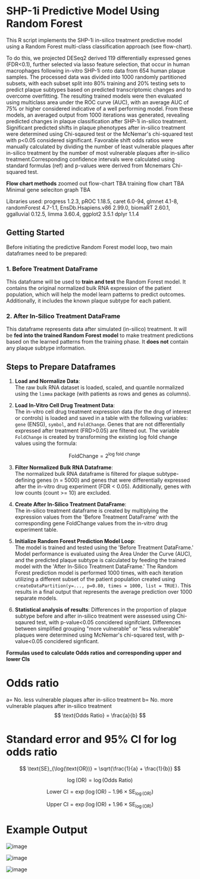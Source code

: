 # SHP-1i Predictive Model Using Random Forest

This R script implements the SHP-1i in-silico treatment predictive model using a Random Forest multi-class classification approach (see flow-chart).

To do this, we projected DESeq2 derived 119 differentially expressed genes (FDR<0.1), further selected via lasso feature selection, that occur in human macrophages following in-vitro SHP-1i onto data from 654 human plaque samples. The processed data was divided into 1000 randomly partitioned subsets, with each subset split into 80% training and 20% testing sets to predict plaque subtypes based on predicted transcriptomic changes and to overcome overfitting. The resulting trained models were then evaluated using multiclass area under the ROC curve (AUC), with an average AUC of 75% or higher considered indicative of a well performing model. From these models, an averaged output from 1000 iterations was generated, revealing predicted changes in plaque classification after SHP-1i in-silico treatment. Significant predicted shifts in plaque phenotypes after in-silico treatment were determined using Chi-sqaured test or the McNemar's chi-squared test with p<0.05 considered significant. Favorable shift odds ratios were manually calculated by dividing the number of least vulnerable plaques after in-silico treatment by the number of most vulnerable plaques after in-silico treatment.Corresponding confidence intervals were calculated using standard formulas (ref) and p-values were derived from Mcnemars Chi-squared test.

**Flow chart methods**
zoomed out flow-chart TBA
training flow chart TBA
Minimal gene seleciton graph TBA



Libraries used:
progress 1.2.3,
pROC 1.18.5,
caret 6.0-94,
glmnet 4.1-8,
randomForest 4.7-1.1,
EnsDb.Hsapiens.v86 2.99.0,
biomaRT 2.60.1,
ggalluvial 0.12.5,
limma 3.60.4,
ggplot2 3.5.1
dplyr 1.1.4

## Getting Started

Before initiating the predictive Random Forest model loop, two main dataframes need to be prepared:

### 1. Before Treatment DataFrame
This dataframe will be used to **train and test** the Random Forest model. It contains the original normalized bulk RNA expression of the patient population, which will help the model learn patterns to predict outcomes. Additionally, it includes the known plaque subtype for each patient.

### 2. After In-Silico Treatment DataFrame
This dataframe represents data after simulated (in-silico) treatment. It will be **fed into the trained Random Forest model** to make treatment predictions based on the learned patterns from the training phase. It **does not** contain any plaque subtype information.

## Steps to Prepare Dataframes

1. **Load and Normalize Data**:  
   The raw bulk RNA dataset is loaded, scaled, and quantile normalized using the `limma` package (with patients as rows and genes as columns).

2. **Load In-Vitro Cell Drug Treatment Data**:  
   The in-vitro cell drug treatment expression data (for the drug of interest or controls) is loaded and saved in a table with the following variables: `gene` (ENSG), `symbol`, and `FoldChange`. Genes that are not differentially expressed after treatment (FRD>0.05) are filtered out. The variable `FoldChange` is created by transforming the existing log fold change values using the formula:

   $$
   \text{FoldChange} = 2^{\text{log fold change}}
   $$

3. **Filter Normalized Bulk RNA Dataframe**:  
   The normalized bulk RNA dataframe is filtered for plaque subtype-defining genes (n = 5000) and genes that were differentially expressed after the in-vitro drug experiment (FDR < 0.05). Additionally, genes with low counts (count >= 10) are excluded.

4. **Create After In-Silico Treatment DataFrame**:  
   The in-silico treatment dataframe is created by multiplying the expression values from the 'Before Treatment DataFrame' with the corresponding gene FoldChange values from the in-vitro drug experiment table.

5. **Initialize Random Forest Prediction Model Loop**:  
   The model is trained and tested using the 'Before Treatment DataFrame.' Model performance is evaluated using the Area Under the Curve (AUC), and the predicted plaque subtype is calculated by feeding the trained model with the 'After In-Silico Treatment DataFrame.' The Random Forest prediction model is performed 1000 times, with each iteration utilizing a different subset of the patient population created using `createDataPartition(y=..., p=0.80, times = 1000, list = TRUE)`. This results in a final output that represents the average prediction over 1000 separate models.

6. **Statistical analysis of results**:
   Differences in the proportion of plaque subtype before and after in-silico treatment were assessed using Chi-sqaured test, with p-value<0.05 concidered signifciant. Differences between simplified grouping "more vulnerable" or "less vulnerable" plaques were determined using McNemar's chi-squared test, with p-value<0.05 concidered signficant.

  **Formulas used to calculate Odds ratios and corresponding upper and lower CIs**

   # Odds ratio
   a= No. less vulnerable plaques after in-silico treatment
   b= No. more vulnerable plaques  after in-silico treatment
   $$
   \text{Odds Ratio} = \frac{a}{b}
   $$

   # Standard error and 95% CI for log odds ratio
   $$
   \text{SE}_{\log(\text{OR})} = \sqrt{\frac{1}{a} + \frac{1}{b}}
   $$

   $$
   \log(\text{OR}) = \log(\text{Odds Ratio})
   $$
   
   $$
   \text{Lower CI} = \exp(\log(\text{OR}) - 1.96 \times \text{SE}_{\log(\text{OR})})
   $$
   
   $$
   \text{Upper CI} = \exp(\log(\text{OR}) + 1.96 \times \text{SE}_{\log(\text{OR})})
   $$

# Example Output

![image](https://github.com/user-attachments/assets/3faa77ec-978b-4137-af16-4f63c2fe438e)

![image](https://github.com/user-attachments/assets/c488dafd-de8f-44c5-a66e-aa2bb9656cf1)

![image](https://github.com/user-attachments/assets/ca400bd0-5556-4d4b-91dc-add4431b6359)





